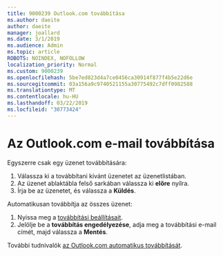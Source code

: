 ```yaml
---
title: 9000239 Outlook.com továbbítása
ms.author: daeite
author: daeite
manager: joallard
ms.date: 3/1/2019
ms.audience: Admin
ms.topic: article
ROBOTS: NOINDEX, NOFOLLOW
localization_priority: Normal
ms.custom: 9000239
ms.openlocfilehash: 5be7ed823d4a7ce0456ca30914f877f4b5e22d6e
ms.sourcegitcommit: 03a156a9c9740521155a30775492c7dff0982588
ms.translationtype: MT
ms.contentlocale: hu-HU
ms.lasthandoff: 03/22/2019
ms.locfileid: "30773424"
---
```

# <a name="forwarding-email-in-outlookcom"></a>Az Outlook.com e-mail továbbítása

Egyszerre csak egy üzenet továbbítására:

1. Válassza ki a továbbítani kívánt üzenetet az üzenetlistában.
2. Az üzenet ablaktábla felső sarkában válassza ki **előre** nyílra.
3. Írja be az üzenetet, és válassza a **Küldés**.

Automatikusan továbbítja az összes üzenet:

1. Nyissa meg a [továbbítási beállításait](https://outlook.live.com/mail/options/mail/forwarding/forwardingOption).
2. Jelölje be a **továbbítás engedélyezése**, adja meg a továbbítási e-mail címét, majd válassza a **Mentés**.

További tudnivalók [az Outlook.com automatikus továbbítását](https://support.office.com/article/6246987c-6c8f-4144-b255-14fc07007dad).